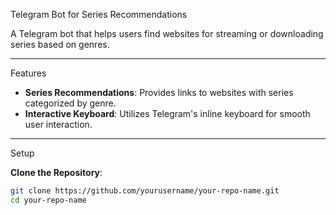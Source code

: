 Telegram Bot for Series Recommendations

A Telegram bot that helps users find websites for streaming or downloading series based on genres. 

---------------------

Features

- **Series Recommendations**: Provides links to websites with series categorized by genre.
- **Interactive Keyboard**: Utilizes Telegram's inline keyboard for smooth user interaction.

---------------------

Setup

**Clone the Repository**:
   ```bash
   git clone https://github.com/yourusername/your-repo-name.git
   cd your-repo-name
